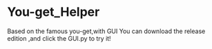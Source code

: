 # You-get_Helper
Based on the famous you-get,with GUI
You can download the release edition ,and click the GUI.py to try it!
